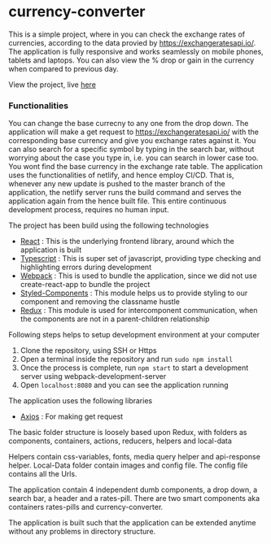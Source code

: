# currency-converter

This is a simple project, where in you can check the exchange rates of currencies, according to the data provied by https://exchangeratesapi.io/. The application is fully responsive and works seamlessly on mobile phones, tablets and laptops. You can also view the % drop or gain in the currency when compared to previous day. 

View the project, live [here](https://jolly-visvesvaraya-153452.netlify.com/)

### Functionalities

You can change the base currecny to any one from the drop down. The application will make a get request to https://exchangeratesapi.io/ with the corresponding base currency and give you exchange rates against it. You can also search for a specific symbol by typing in the search bar, without worrying about the case you type in, i.e. you can search in lower case too. You wont find the base currency in the exchange rate table. The application uses the functionalities of netlify, and hence employ CI/CD. That is, whenever any new update is pushed to the master branch of the application, the netlify server runs the build command and serves the application again from the hence built file. This entire continuous development process, requires no human input.

The project has been build using the following technologies

- [React](https://reactjs.org/) : This is the underlying frontend library, around which the application is built
- [Typescript](https://www.typescriptlang.org/) : This is super set of javascript, providing type checking and highlighting errors during development
- [Webpack](https://webpack.js.org) : This is used to bundle the application, since we did not use create-react-app to bundle the project
- [Styled-Components](https://www.styled-components.com/) : This module helps us to provide styling to our component and removing the classname hustle
- [Redux](https://redux.js.org/) : This module is used for intercomponent communication, when the components are not in a parent-children relationship

Following steps helps to setup development environment at your computer 
1. Clone the repository, using SSH or Https
2. Open a terminal inside the repository and run `sudo npm install`
3. Once the process is complete, run `npm start` to start a development server using webpack-development-server
4. Open `localhost:8080` and you can see the application running

The application uses the following libraries
- [Axios](https://www.npmjs.com/package/axios) : For making get request

The basic folder structure is loosely based upon Redux, with folders as components, containers, actions, reducers, helpers and local-data

Helpers contain css-variables, fonts, media query helper and api-response helper.
Local-Data folder contain images and config file. The config file contains all the Urls.

The application contain 4 independent dumb components, a drop down, a search bar, a header and a rates-pill. There are two smart components aka containers rates-pills and currency-converter.

The application is built such that the application can be extended anytime without any problems in directory structure. 
